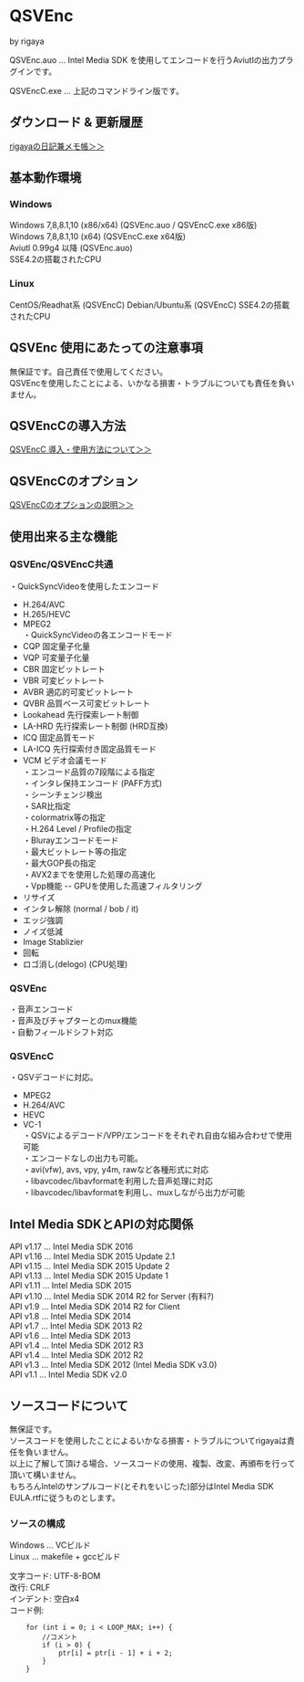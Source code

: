 ﻿# QSVEnc
by rigaya

QSVEnc.auo … Intel Media SDK を使用してエンコードを行うAviutlの出力プラグインです。

QSVEncC.exe … 上記のコマンドライン版です。

## ダウンロード & 更新履歴
[rigayaの日記兼メモ帳＞＞](http://rigaya34589.blog135.fc2.com/blog-category-10.html)

## 基本動作環境
### Windows
Windows 7,8,8.1,10 (x86/x64) (QSVEnc.auo / QSVEncC.exe x86版)  
Windows 7,8,8.1,10 (x64) (QSVEncC.exe x64版)  
Aviutl 0.99g4 以降 (QSVEnc.auo)  
SSE4.2の搭載されたCPU

### Linux
CentOS/Readhat系 (QSVEncC)
Debian/Ubuntu系 (QSVEncC)
SSE4.2の搭載されたCPU

## QSVEnc 使用にあたっての注意事項
無保証です。自己責任で使用してください。  
QSVEncを使用したことによる、いかなる損害・トラブルについても責任を負いません。

## QSVEncCの導入方法
[QSVEncC 導入・使用方法について＞＞](http://rigaya34589.blog135.fc2.com/blog-entry-704.html)

## QSVEncCのオプション
[QSVEncCのオプションの説明＞＞](http://rigaya34589.blog135.fc2.com/blog-entry-337.html)

## 使用出来る主な機能
### QSVEnc/QSVEncC共通
・QuickSyncVideoを使用したエンコード  
   - H.264/AVC  
   - H.265/HEVC  
   - MPEG2  
・QuickSyncVideoの各エンコードモード  
   - CQP       固定量子化量  
   - VQP       可変量子化量  
   - CBR       固定ビットレート  
   - VBR       可変ビットレート  
   - AVBR      適応的可変ビットレート  
   - QVBR      品質ベース可変ビットレート  
   - Lookahead 先行探索レート制御  
   - LA-HRD    先行探索レート制御 (HRD互換)  
   - ICQ       固定品質モード  
   - LA-ICQ    先行探索付き固定品質モード  
   - VCM       ビデオ会議モード  
・エンコード品質の7段階による指定  
・インタレ保持エンコード (PAFF方式)  
・シーンチェンジ検出  
・SAR比指定  
・colormatrix等の指定  
・H.264 Level / Profileの指定  
・Blurayエンコードモード  
・最大ビットレート等の指定  
・最大GOP長の指定  
・AVX2までを使用した処理の高速化  
・Vpp機能 -- GPUを使用した高速フィルタリング  
   - リサイズ  
   - インタレ解除 (normal / bob / it)  
   - エッジ強調  
   - ノイズ低減  
   - Image Stablizier  
   - 回転  
   - ロゴ消し(delogo) (CPU処理)  

### QSVEnc
・音声エンコード  
・音声及びチャプターとのmux機能  
・自動フィールドシフト対応  

### QSVEncC
・QSVデコードに対応。  
  - MPEG2  
  - H.264/AVC  
  - HEVC  
  - VC-1  
・QSVによるデコード/VPP/エンコードをそれぞれ自由な組み合わせで使用可能  
・エンコードなしの出力も可能。  
・avi(vfw), avs, vpy, y4m, rawなど各種形式に対応  
・libavcodec/libavformatを利用した音声処理に対応  
・libavcodec/libavformatを利用し、muxしながら出力が可能  


## Intel Media SDKとAPIの対応関係
API v1.17 … Intel Media SDK 2016  
API v1.16 … Intel Media SDK 2015 Update 2.1  
API v1.15 … Intel Media SDK 2015 Update 2  
API v1.13 … Intel Media SDK 2015 Update 1  
API v1.11 … Intel Media SDK 2015  
API v1.10 … Intel Media SDK 2014 R2 for Server (有料?)  
API v1.9  … Intel Media SDK 2014 R2 for Client  
API v1.8  … Intel Media SDK 2014  
API v1.7  … Intel Media SDK 2013 R2  
API v1.6  … Intel Media SDK 2013  
API v1.4  … Intel Media SDK 2012 R3  
API v1.4  … Intel Media SDK 2012 R2  
API v1.3  … Intel Media SDK 2012 (Intel Media SDK v3.0)  
API v1.1  … Intel Media SDK v2.0  

## ソースコードについて
無保証です。  
ソースコードを使用したことによるいかなる損害・トラブルについてrigayaは責任を負いません。  
以上に了解して頂ける場合、ソースコードの使用、複製、改変、再頒布を行って頂いて構いません。  
もちろんIntelのサンプルコード(とそれをいじった)部分はIntel Media SDK EULA.rtfに従うものとします。

### ソースの構成
Windows ... VCビルド  
Linux ... makefile + gccビルド  

文字コード: UTF-8-BOM  
改行: CRLF  
インデント: 空白x4  
コード例:  
```
    for (int i = 0; i < LOOP_MAX; i++) {
        //コメント
        if (i > 0) {
            ptr[i] = ptr[i - 1] + i + 2;
        }
    }

```